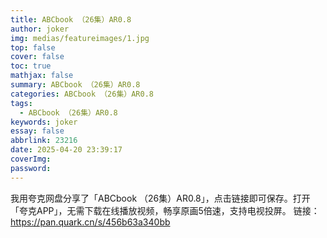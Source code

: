 ```yaml
---
title: ABCbook （26集）AR0.8
author: joker
img: medias/featureimages/1.jpg
top: false
cover: false
toc: true
mathjax: false
summary: ABCbook （26集）AR0.8
categories: ABCbook （26集）AR0.8
tags:
  - ABCbook （26集）AR0.8
keywords: joker
essay: false
abbrlink: 23216
date: 2025-04-20 23:39:17
coverImg:
password:
---
```


我用夸克网盘分享了「ABCbook （26集）AR0.8」，点击链接即可保存。打开「夸克APP」，无需下载在线播放视频，畅享原画5倍速，支持电视投屏。
链接：https://pan.quark.cn/s/456b63a340bb
